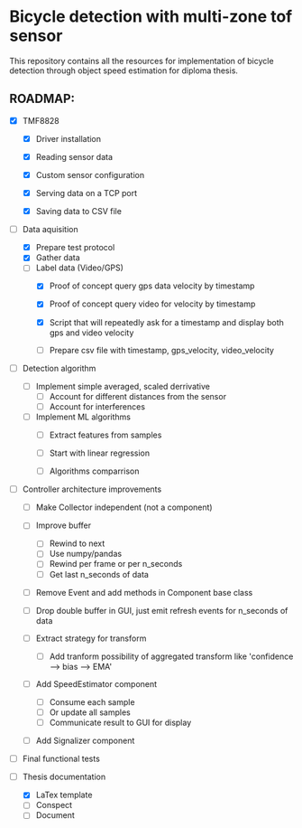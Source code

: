 # Bicycle detection with multi-zone tof sensor

This repository contains all the resources for implementation of bicycle detection through object speed estimation for diploma thesis.


## ROADMAP:


- [x] TMF8828
    - [x] Driver installation
    - [x] Reading sensor data
    - [x] Custom sensor configuration
    - [x] Serving data on a TCP port
    - [x] Saving data to CSV file


- [ ] Data aquisition
    - [x] Prepare test protocol
    - [x] Gather data
    - [ ] Label data (Video/GPS)
        - [x] Proof of concept query gps data velocity by timestamp
        - [x] Proof of concept query video for velocity by timestamp
        - [x] Script that will repeatedly ask for a timestamp and display both gps and video velocity
        - [ ] Prepare csv file with timestamp, gps_velocity, video_velocity


- [ ] Detection algorithm
    - [ ] Implement simple averaged, scaled derrivative
        - [ ] Account for different distances from the sensor
        - [ ] Account for interferences
    - [ ] Implement ML algorithms
        - [ ] Extract features from samples
        - [ ] Start with linear regression
        - [ ] Algorithms comparrison


- [ ] Controller architecture improvements
    - [ ] Make Collector independent (not a component)
    - [ ] Improve buffer
        - [ ] Rewind to next 
        - [ ] Use numpy/pandas
        - [ ] Rewind per frame or per n_seconds
        - [ ] Get last n_seconds of data
    - [ ] Remove Event and add methods in Component base class
    - [ ] Drop double buffer in GUI, just emit refresh events for n_seconds of data
    - [ ] Extract strategy for transform
        - [ ] Add tranform possibility of aggregated transform like 'confidence --> bias --> EMA'
    - [ ] Add SpeedEstimator component
        - [ ] Consume each sample
        - [ ] Or update all samples
        - [ ] Communicate result to GUI for display
    - [ ] Add Signalizer component


- [ ] Final functional tests


- [ ] Thesis documentation
    - [x] LaTex template
    - [ ] Conspect
    - [ ] Document
